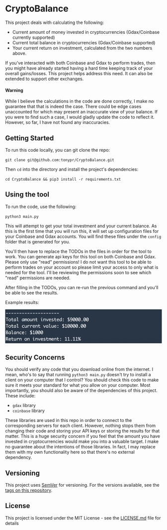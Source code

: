 # CryptoBalance

This project deals with calculating the following:
- Current amount of money invested in cryptocurrencies (Gdax/Coinbase currently supported)
- Current total balance in cryptocurrencies (Gdax/Coinbase supported)
- Your current return on investment, calculated from the two numbers above.

If you've interacted with both Coinbase and Gdax to perform trades, then you might have already started having a hard time keeping track of your overall gains/losses. This project helps address this need. It can also be extended to support other exchanges.

#### Warning

While I believe the calculations in the code are done correctly, I make no guarantee that that is indeed the case. There could be edge cases unaccounted for which may present an inaccurate view of your balance. If you were to find such a case, I would gladly update the code to reflect it. However, so far, I have not found any inaccuracies.

## Getting Started

To run this code locally, you can git clone the repo:

`git clone git@github.com:tonypr/CryptoBalance.git`

Then `cd` into the directory and install the project's dependencies:

`cd CryptoBalance && pip3 install -r requirements.txt`

## Using the tool

To run the code, use the following:

`python3 main.py`

This will attempt to get your total investment and your current balance. As this is the first time that you will run this, it will set up configuration files for your Coinbase and Gdax accounts. You will find these files under the `config` folder that is generated for you.

You'll then have to replace the TODOs in the files in order for the tool to work. You can generate api keys for this tool on both Coinbase and Gdax. Please only use "read" permissions! I do not want this tool to be able to perform trades on your account so please limit your access to only what is needed for the tool. I'll be reviewing the permissions soon to see which "read" permissions are needed.

After filling in the TODOs, you can re-run the previous command and you'll be able to see the results.

Example results:

![CryptoBalance results](/resources/sample.png?raw=true")

## Security Concerns

You should verify any code that you download online from the internet. I mean, who's to say that running `python3 main.py` doesn't try to install a client on your computer that I control? You should check this code to make sure it meets your standard for what you allow on your computer. Most importantly, you should also be aware of the dependencies of this project. These include:
- `gdax` library
- `coinbase` library

These libraries are used in this repo in order to connect to the corresponding servers for each client. However, nothing stops them from changing their code and storing your API keys or storing the results for that matter. This is a huge security concern if you feel that the amount you have invested in cryptocurrencies would make you into a valuable target. I make no guarantee about the intentions of those libraries. In fact, I may replace them with my own functionality here so that there's no external dependency.

## Versioning

This project uses [SemVer](http://semver.org/) for versioning. For the versions available, see the [tags on this repository](https://github.com/tonypr/CryptoBalance/tags).

## License

This project is licensed under the MIT License - see the [LICENSE.md](LICENSE.md) file for details
